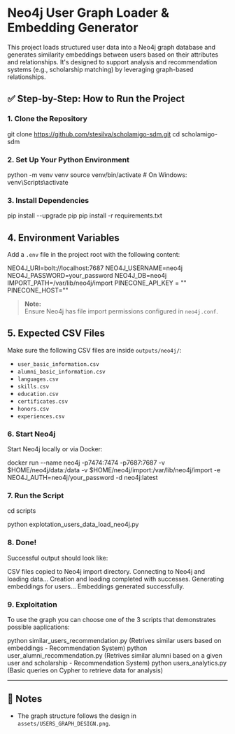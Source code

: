 # Neo4j User Graph Loader & Embedding Generator

This project loads structured user data into a Neo4j graph database and generates similarity embeddings between users based on their attributes and relationships. It's designed to support analysis and recommendation systems (e.g., scholarship matching) by leveraging graph-based relationships.

## ✅ Step-by-Step: How to Run the Project

### 1. Clone the Repository

git clone https://github.com/stesilva/scholamigo-sdm.git
cd scholamigo-sdm

### 2. Set Up Your Python Environment

python -m venv venv
source venv/bin/activate # On Windows: venv\Scripts\activate

### 3. Install Dependencies

pip install --upgrade pip
pip install -r requirements.txt

## 4. Environment Variables
Add a `.env` file in the project root with the following content:

NEO4J_URI=bolt://localhost:7687
NEO4J_USERNAME=neo4j
NEO4J_PASSWORD=your_password
NEO4J_DB=neo4j
IMPORT_PATH=/var/lib/neo4j/import
PINECONE_API_KEY = ""
PINECONE_HOST=""

> **Note:**  
> Ensure Neo4j has file import permissions configured in `neo4j.conf`.

## 5. Expected CSV Files

Make sure the following CSV files are inside `outputs/neo4j/`:

- `user_basic_information.csv`
- `alumni_basic_information.csv`
- `languages.csv`
- `skills.csv`
- `education.csv`
- `certificates.csv`
- `honors.csv`
- `experiences.csv`

### 6. Start Neo4j

Start Neo4j locally or via Docker:

docker run
--name neo4j
-p7474:7474 -p7687:7687
-v $HOME/neo4j/data:/data
-v $HOME/neo4j/import:/var/lib/neo4j/import
-e NEO4J_AUTH=neo4j/your_password
-d neo4j:latest

### 7. Run the Script

cd scripts

python explotation_users_data_load_neo4j.py

### 8. Done!

Successful output should look like:

CSV files copied to Neo4j import directory.
Connecting to Neo4j and loading data...
Creation and loading completed with successes.
Generating embeddings for users...
Embeddings generated successfully.


### 9. Exploitation

To use the graph you can choose one of the 3 scripts that demonstrates possible aaplications:

python similar_users_recommendation.py (Retrives similar users based on embeddings - Recommendation System)
python user_alumni_recommendation.py (Retrives similar alumni based on a given user and scholarship - Recommendation System)
python users_analytics.py (Basic queries on Cypher to retrieve data for analysis)

---

## 📌 Notes

- The graph structure follows the design in `assets/USERS_GRAPH_DESIGN.png`.
